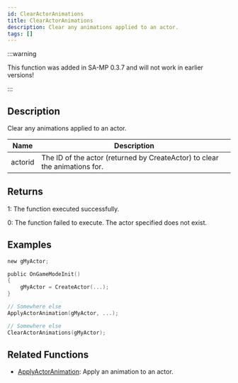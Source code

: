 ```yaml
---
id: ClearActorAnimations
title: ClearActorAnimations
description: Clear any animations applied to an actor.
tags: []
---
```


:::warning

This function was added in SA-MP 0.3.7 and will not work in earlier versions!

:::

## Description

Clear any animations applied to an actor.

| Name    | Description                                                                |
| ------- | -------------------------------------------------------------------------- |
| actorid | The ID of the actor (returned by CreateActor) to clear the animations for. |

## Returns

1: The function executed successfully.

0: The function failed to execute. The actor specified does not exist.

## Examples

```c
new gMyActor;

public OnGameModeInit()
{
    gMyActor = CreateActor(...);
}

// Somewhere else
ApplyActorAnimation(gMyActor, ...);

// Somewhere else
ClearActorAnimations(gMyActor);
```

## Related Functions

- [ApplyActorAnimation](ApplyActorAnimation.md): Apply an animation to an actor.
